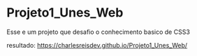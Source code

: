 # Projeto1_Unes_Web
<p>Esse e um projeto que desafio o conhecimento basico de CSS3</p>

resultado: https://charlesreisdev.github.io/Projeto1_Unes_Web/
